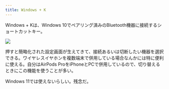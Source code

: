 ```yaml
---
title: Windows + K
---
```

Windows + Kは、Windows 10でペアリング済みのBluetooth機器に接続するショートカットキー。

![](https://lh3.googleusercontent.com/GE_QWeB6qTTn0X3zEEWEFesFJmFmaRpXbkeqjHoQS3azNFzVIOgw4FftnnjOiDHHNQV4zXea-Uj0XKCv8IKVifr2kt_Mm6cn9AbZ_60vTEmJPsiel_Zf059_5JSmT7kzegLgzFePQRZRWjjMOktsmgHwc0HwmOHQxSz4yReU9cQXlrlWVCtYfFn5)

押すと簡略化された設定画面が生えてきて、接続あるいは切断したい機器を選択できる。ワイヤレスイヤホンを複数端末で併用している場合なんかには特に便利に使える。自分はAirPods ProをiPhoneとPCで併用しているので、切り替えるときにこの機能を使うことが多い。

Windows 11では使えないらしい。残念だ。
